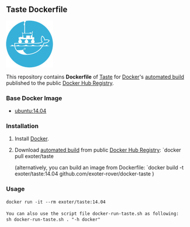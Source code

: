 ## Taste Dockerfile

![alt tag](exoter_docker_logo.jpg)

This repository contains **Dockerfile** of [Taste](http://taste.tuxfamily.org/wiki/index.php?title=Main_Page) for
[Docker](https://www.docker.com/)'s [automated
build](https://registry.hub.docker.com/u/exoter/taste/) published to the
public [Docker Hub Registry](https://registry.hub.docker.com/).


### Base Docker Image

* [ubuntu:14.04](https://hub.docker.com/r/i386/ubuntu/)


### Installation

1. Install [Docker](https://www.docker.com/).

2. Download [automated build](https://registry.hub.docker.com/u/exoter/taste/) from public [Docker Hub Registry](https://registry.hub.docker.com/): `docker pull exoter/taste

   (alternatively, you can build an image from Dockerfile: `docker build -t exoter/taste:14.04 github.com/exoter-rover/docker-taste )

### Usage

    docker run -it --rm exoter/taste:14.04

    You can also use the script file docker-run-taste.sh as following:
    sh docker-run-taste.sh . "-h docker"


